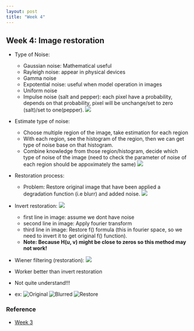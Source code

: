```yaml
---
layout: post
title: "Week 4"
---
```


## Week 4: Image restoration

- Type of Noise:
  - Gaussian noise: Mathematical useful
  - Rayleigh noise: appear in physical devices
  - Gamma noise
  - Expotential noise: useful when model operation in images
  - Uniform noise
  - Impulse noise (salt and pepper): each pixel have a probability, depends on that probability, pixel will be unchange/set to zero (salt)/set to one(pepper).
![](/image_and_video_processing_from_mars_to_hollywood_with_a_stop_at_the_hospital/images/type_of_noise.png)

- Estimate type of noise:
  - Choose multiple region of the image, take estimation for each region
  - With each region, see the histogram of the region, then we can get type of noise base on that histogram.
  - Combine knowledge from those region/histogram, decide which type of noise of the image (need to check the parameter of noise of each region should be appoximately the same)
  ![](/image_and_video_processing_from_mars_to_hollywood_with_a_stop_at_the_hospital/images/noise_3.png)
  
  
- Restoration process:
  - Problem: Restore original image that have been applied a degradation function (i.e blurr) and added noise.
![](/image_and_video_processing_from_mars_to_hollywood_with_a_stop_at_the_hospital/images/image_restoration_1.png)

- Invert restoration:
![](/image_and_video_processing_from_mars_to_hollywood_with_a_stop_at_the_hospital/images/image_restoration.png)
  - first line in image: assume we dont have noise
  - second line in image: Apply fourier transform 
  - third line in image: Restore f() formula (this in fourier space, so we need to invert it to get original f() function). 
  - **Note: Because H(u, v) might be close to zeros so this method may not work!**
  
 - Wiener filtering (restoration):
![](/image_and_video_processing_from_mars_to_hollywood_with_a_stop_at_the_hospital/images/weiner_filtering.png)
  - Worker better than invert restoration
  - Not quite understand!!!
  - ex: 
  ![Original](/image_and_video_processing_from_mars_to_hollywood_with_a_stop_at_the_hospital/images/original.png)
  ![Blurred](/image_and_video_processing_from_mars_to_hollywood_with_a_stop_at_the_hospital/images/blurr.png)
  ![Restore](/image_and_video_processing_from_mars_to_hollywood_with_a_stop_at_the_hospital/images/restore_weiner.png)
  



### Reference
- [Week 3](https://www.coursera.org/learn/image-processing/lecture/XtlG9/8-demo-wiener-and-box-filters-duration-03-19)
 

